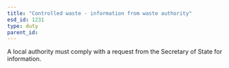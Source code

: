 ```yaml
---
title: "Controlled waste - information from waste authority"
esd_id: 1231
type: duty
parent_id:  
---
```


A local authority must comply with a request from the Secretary of State for information.

